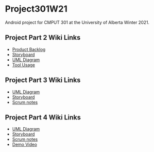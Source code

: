 # Project301W21
Android project for CMPUT 301 at the University of Alberta Winter 2021.

## Project Part 2 Wiki Links
- [Product Backlog](https://github.com/CMPUT301W21T30/RocketApp/projects/1)
- [Storyboard](https://github.com/CMPUT301W21T30/RocketApp/wiki/Part-1-Storyboard)
- [UML Diagram](https://github.com/CMPUT301W21T30/RocketApp/wiki/Part-1----UML-Diagram)
- [Tool Usage](https://github.com/CMPUT301W21T30/RocketApp/wiki/Part-1-Tools-Usage)

## Project Part 3 Wiki Links
- [UML Diagram](https://github.com/CMPUT301W21T30/RocketApp/wiki/Part-3-UML-Diagram)
- [Storyboard](https://github.com/CMPUT301W21T30/RocketApp/wiki/Part-3-Storyboard)
- [Scrum notes](https://github.com/CMPUT301W21T30/RocketApp/blob/main/doc/meetingNote.md)

## Project Part 4 Wiki Links
- [UML Diagram]()
- [Storyboard]()
- [Scrum notes](https://github.com/CMPUT301W21T30/RocketApp/blob/main/doc/meetingNote.md)
- [Demo Video]()
